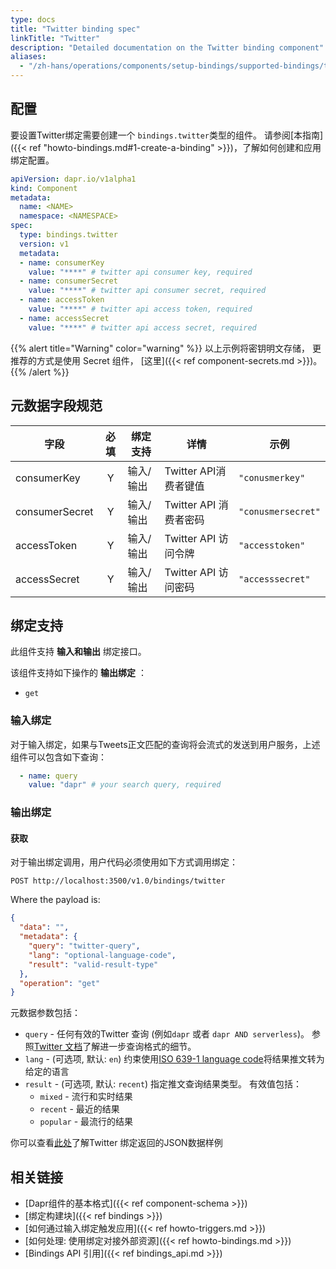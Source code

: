 ```yaml
---
type: docs
title: "Twitter binding spec"
linkTitle: "Twitter"
description: "Detailed documentation on the Twitter binding component"
aliases:
  - "/zh-hans/operations/components/setup-bindings/supported-bindings/twitter/"
---
```


## 配置

要设置Twitter绑定需要创建一个 `bindings.twitter`类型的组件。 请参阅[本指南]({{< ref "howto-bindings.md#1-create-a-binding" >}})，了解如何创建和应用绑定配置。

```yaml
apiVersion: dapr.io/v1alpha1
kind: Component
metadata:
  name: <NAME>
  namespace: <NAMESPACE>
spec:
  type: bindings.twitter
  version: v1
  metadata:
  - name: consumerKey
    value: "****" # twitter api consumer key, required
  - name: consumerSecret
    value: "****" # twitter api consumer secret, required
  - name: accessToken
    value: "****" # twitter api access token, required
  - name: accessSecret
    value: "****" # twitter api access secret, required
```

{{% alert title="Warning" color="warning" %}}
以上示例将密钥明文存储， 更推荐的方式是使用 Secret 组件， [这里]({{< ref component-secrets.md >}})。
{{% /alert %}}

## 元数据字段规范

| 字段             | 必填 | 绑定支持  | 详情                | 示例                 |
| -------------- |:--:| ----- | ----------------- | ------------------ |
| consumerKey    | Y  | 输入/输出 | Twitter API消费者键值  | `"conusmerkey"`    |
| consumerSecret | Y  | 输入/输出 | Twitter API 消费者密码 | `"conusmersecret"` |
| accessToken    | Y  | 输入/输出 | Twitter API 访问令牌  | `"accesstoken"`    |
| accessSecret   | Y  | 输入/输出 | Twitter API 访问密码  | `"accesssecret"`   |

## 绑定支持

此组件支持 **输入和输出** 绑定接口。

该组件支持如下操作的 **输出绑定** ：

- `get`

### 输入绑定

对于输入绑定，如果与Tweets正文匹配的查询将会流式的发送到用户服务，上述组件可以包含如下查询：

```yaml
  - name: query
    value: "dapr" # your search query, required
```

### 输出绑定
#### 获取

对于输出绑定调用，用户代码必须使用如下方式调用绑定：

```shell
POST http://localhost:3500/v1.0/bindings/twitter
```

Where the payload is:

```json
{
  "data": "",
  "metadata": {
    "query": "twitter-query",
    "lang": "optional-language-code",
    "result": "valid-result-type"
  },
  "operation": "get"
}
```

元数据参数包括：

- `query` - 任何有效的Twitter 查询 (例如`dapr` 或者 `dapr AND serverless`)。 参照[Twitter 文档](https://developer.twitter.com/en/docs/tweets/rules-and-filtering/overview/standard-operators)了解进一步查询格式的细节。
- `lang` - (可选项, 默认: `en`) 约束使用[ISO 639-1 language code](https://en.wikipedia.org/wiki/List_of_ISO_639-1_codes)将结果推文转为给定的语言
- `result` - (可选项, 默认: `recent`) 指定推文查询结果类型。 有效值包括：
  - `mixed` - 流行和实时结果
  - `recent` - 最近的结果
  - `popular` - 最流行的结果

你可以查看[此处](https://developer.twitter.com/en/docs/tweets/search/api-reference/get-search-tweets)了解Twitter 绑定返回的JSON数据样例

## 相关链接

- [Dapr组件的基本格式]({{< ref component-schema >}})
- [绑定构建块]({{< ref bindings >}})
- [如何通过输入绑定触发应用]({{< ref howto-triggers.md >}})
- [如何处理: 使用绑定对接外部资源]({{< ref howto-bindings.md >}})
- [Bindings API 引用]({{< ref bindings_api.md >}})
